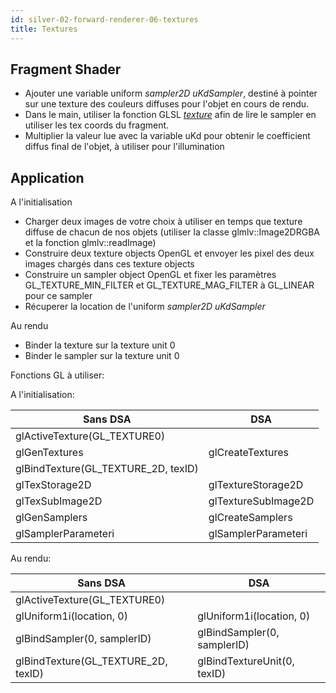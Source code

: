 ```yaml
---
id: silver-02-forward-renderer-06-textures
title: Textures
---
```


## Fragment Shader

- Ajouter une variable uniform *sampler2D uKdSampler*, destiné à pointer sur une texture des couleurs diffuses pour l'objet en cours de rendu.
- Dans le main, utiliser la fonction GLSL [*texture*](http://docs.gl/sl4/texture) afin de lire le sampler en utiliser les tex coords du fragment.
- Multiplier la valeur lue avec la variable uKd pour obtenir le coefficient diffus final de l'objet, à utiliser pour l'illumination

## Application

A l'initialisation

- Charger deux images de votre choix à utiliser en temps que texture diffuse de chacun de nos objets (utiliser la classe glmlv::Image2DRGBA et la fonction glmlv::readImage)
- Construire deux texture objects OpenGL et envoyer les pixel des deux images chargés dans ces texture objects
- Construire un sampler object OpenGL et fixer les paramètres GL_TEXTURE_MIN_FILTER et GL_TEXTURE_MAG_FILTER à GL_LINEAR pour ce sampler
- Récuperer la location de l'uniform *sampler2D uKdSampler*

Au rendu

- Binder la texture sur la texture unit 0
- Binder le sampler sur la texture unit 0

Fonctions GL à utiliser:

A l'initialisation:

| Sans DSA | DSA |
| ------------------------------------ | ----------- |
| glActiveTexture(GL_TEXTURE0) | |
| glGenTextures | glCreateTextures |
| glBindTexture(GL_TEXTURE_2D, texID) | |
| glTexStorage2D | glTextureStorage2D |
| glTexSubImage2D | glTextureSubImage2D |
| glGenSamplers | glCreateSamplers |
| glSamplerParameteri | glSamplerParameteri |

Au rendu:

| Sans DSA                             | DSA |
| ------------------------------------ | ----------- |
| glActiveTexture(GL_TEXTURE0) |  |
| glUniform1i(location, 0) | glUniform1i(location, 0) |
| glBindSampler(0, samplerID) | glBindSampler(0, samplerID) |
| glBindTexture(GL_TEXTURE_2D, texID) | glBindTextureUnit(0, texID) |